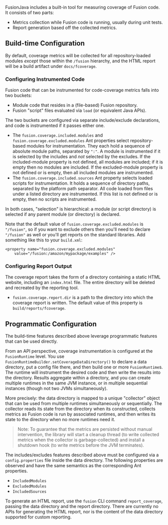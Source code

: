 FusionJava includes a built-in tool for measuring coverage of Fusion code. It consists of two parts:

* Metrics collection while Fusion code is running, usually during unit tests.
* Report generation based off the collected metrics.

## **Build-time Configuration**

By default, coverage metrics will be collected for all repository-loaded modules *except* those
within the `/fusion` hierarchy, and the HTML report will be a build artifact under `docs/fcoverage`.

### **Configuring Instrumented Code**

Fusion code that can be instrumented for code-coverage metrics falls into two buckets:

* Module code that resides in a (file-based) Fusion repository.
* Fusion "script" files evaluated via `load` (or equivalent Java APIs).

The two buckets are configured via separate include/exclude declarations, and code is instrumented
if it passes either one.

* The `fusion.coverage.included.modules` and `fusion.coverage.excluded.modules` Ant properties
  select repository-based modules for instrumentation. They each hold a sequence of absolute module
  paths, separated by `":"`. A module is instrumented if it is selected by the includes and *not*
  selected by the excludes. If the included-module property is not defined, all modules are
  included; if it is empty then no modules are included. If the excluded-module property is not
  defined or is empty, then all included modules are instrumented.
* The `fusion.coverage.included.sources` Ant property selects loaded scripts for instrumentation. It
  holds a sequence of directory paths, separated by the platform path separator. All code loaded
  from files under a listed directory are instrumented. If this list is not defined or is empty,
  then no scripts are instrumented.

In both cases, "selection" is hierarchical: a module (or script directory) is selected if any parent
module (or directory) is declared.

Note that the default value of `fusion.coverage.excluded.modules` is `"/fusion"`, so if you want to
exclude others then you'll need to declare `"/fusion"` as well or you'll get reports on the standard
libraries. Add something like this to your `build.xml`:

```
<property name="fusion.coverage.excluded.modules"
    value="/fusion:/amazon/mypackage/examples" />
```

### **Configuring Report Output**

The coverage report takes the form of a directory containing a static HTML website, including an
`index.html` file. The entire directory will be deleted and recreated by the reporting tool.

* `fusion.coverage.report.dir` is a path to the directory into which the coverage report is written.
  The default value of this property is `build/reports/fcoverage`.

## **Programmatic Configuration**

The build-time features described above leverage programmatic features that can be used directly.

From an API perspective, coverage instrumentation is configured at the `FusionRuntime` level. You
use `FusionRuntimeBuilder.setCoverageDataDirectory()` to declare a data directory, put a config file
there, and then build one or more `FusionRuntime`s. The runtime will instrument the desired code and
then write the results into the directory. Results aggregate within a directory, and you can create
multiple runtimes in the same JVM instance, or in multiple sequential instances (though not two JVMs
simultaneously).

More precisely: the data directory is mapped to a unique "collector" object that can be used from
multiple runtimes simultaneously or sequentially. The collector reads its state from the directory
when its constructed, collects metrics as Fusion code is run by associated runtimes, and then writes
its state to the directory when no more runtimes need it.


> Note: To guarantee that the metrics are persisted without manual intervention, the library will
> start a cleanup thread (to write collected metrics when the collector is garbage-collected) and
> install a shutdown hook (to write metrics before the JVM terminates).


The includes/excludes features described above must be configured via a `config.properties` file
inside the data directory. The following properties are observed and have the same semantics as the
corresponding Ant properties.

* `IncludedModules`
* `ExcludedModules`
* `IncludedSources`

To generate an HTML report, use the `fusion` CLI command `report_coverage`, passing the data
directory and the report directory. There are currently no APIs for generating the HTML report, nor
is the content of the data directory supported for custom reporting.
